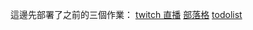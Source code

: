 這邊先部署了之前的三個作業：
[twitch 直播](http://chinghsuan.tw/twitch/)
[部落格](http://chinghsuan.tw/blog/index.php)
[todolist](http://chinghsuan.tw/todolist/)
